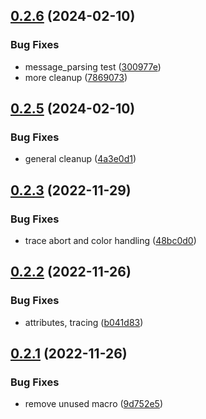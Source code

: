 ## [0.2.6](https://github.com/jogi1/quakeworld/compare/v0.2.5...v0.2.6) (2024-02-10)


### Bug Fixes

* message_parsing test ([300977e](https://github.com/jogi1/quakeworld/commit/300977e5b76570494c9b7052391ca7ac5360a9e3))
* more cleanup ([7869073](https://github.com/jogi1/quakeworld/commit/78690734100639215135638e81af6f4b810e553c))



## [0.2.5](https://github.com/jogi1/quakeworld/compare/v0.2.3...v0.2.5) (2024-02-10)


### Bug Fixes

* general cleanup ([4a3e0d1](https://github.com/jogi1/quakeworld/commit/4a3e0d1af5061ea5f9bd8bddef1460424f60c62c))



## [0.2.3](https://github.com/jogi1/quakeworld/compare/v0.2.2...v0.2.3) (2022-11-29)


### Bug Fixes

* trace abort and color handling ([48bc0d0](https://github.com/jogi1/quakeworld/commit/48bc0d0f355ee43f35dae4776a2560bfdab8077e))



## [0.2.2](https://github.com/jogi1/quakeworld/compare/v0.2.1...v0.2.2) (2022-11-26)


### Bug Fixes

* attributes, tracing ([b041d83](https://github.com/jogi1/quakeworld/commit/b041d832880bb068caa162be9fd4468a99c7d5bd))



## [0.2.1](https://github.com/jogi1/quakeworld/compare/v0.2.0...v0.2.1) (2022-11-26)


### Bug Fixes

* remove unused macro ([9d752e5](https://github.com/jogi1/quakeworld/commit/9d752e5b8c79c67809deb23e83475156fe7ee647))



